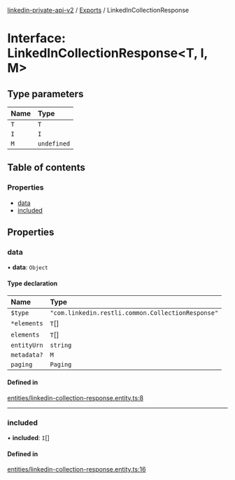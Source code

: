 [linkedin-private-api-v2](../README.md) / [Exports](../modules.md) / LinkedInCollectionResponse

# Interface: LinkedInCollectionResponse<T, I, M\>

## Type parameters

| Name | Type |
| :------ | :------ |
| `T` | `T` |
| `I` | `I` |
| `M` | `undefined` |

## Table of contents

### Properties

- [data](LinkedInCollectionResponse.md#data)
- [included](LinkedInCollectionResponse.md#included)

## Properties

### data

• **data**: `Object`

#### Type declaration

| Name | Type |
| :------ | :------ |
| `$type` | ``"com.linkedin.restli.common.CollectionResponse"`` |
| `*elements` | `T`[] |
| `elements` | `T`[] |
| `entityUrn` | `string` |
| `metadata?` | `M` |
| `paging` | `Paging` |

#### Defined in

[entities/linkedin-collection-response.entity.ts:8](https://github.com/akash-gupt/linkedin-private-api/blob/d170d2d/src/entities/linkedin-collection-response.entity.ts#L8)

___

### included

• **included**: `I`[]

#### Defined in

[entities/linkedin-collection-response.entity.ts:16](https://github.com/akash-gupt/linkedin-private-api/blob/d170d2d/src/entities/linkedin-collection-response.entity.ts#L16)
